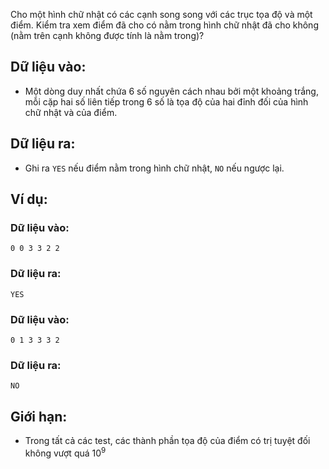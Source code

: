Cho một hình chữ nhật có các cạnh song song với các trục tọa độ và một điểm. Kiểm tra xem điểm đã cho có nằm trong hình chữ nhật đã cho không (nằm trên cạnh không được tính là nằm trong)?

## Dữ liệu vào:
- Một dòng duy nhất chứa $6$ số nguyên cách nhau bởi một khoảng trắng, mỗi cặp hai số liên tiếp trong $6$ số là tọa độ của hai đỉnh đối của hình chữ nhật và của điểm.

## Dữ liệu ra:
- Ghi ra `YES` nếu điểm nằm trong hình chữ nhật, `NO` nếu ngược lại.

## Ví dụ:

### Dữ liệu vào:
```
0 0 3 3 2 2
```

### Dữ liệu ra:
```
YES
```


### Dữ liệu vào:
```
0 1 3 3 3 2
```

### Dữ liệu ra:
```
NO
```

## Giới hạn:
- Trong tất cả các test, các thành phần tọa độ của điểm có trị tuyệt đối không vượt quá $10^9$